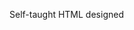 Self-taught HTML designed
              
 
 
 
      
 
 
                                                                     